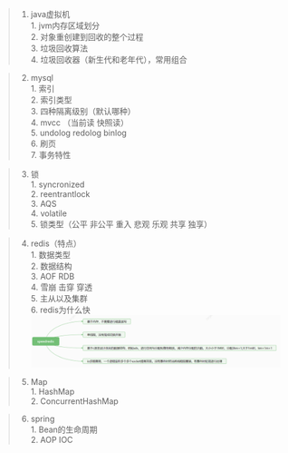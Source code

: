 >1. java虚拟机  
    1. jvm内存区域划分  
    2. 对象重创建到回收的整个过程  
    3. 垃圾回收算法  
    4. 垃圾回收器（新生代和老年代），常用组合  
  
    
>2. mysql  
    1. 索引  
    2. 索引类型  
    3. 四种隔离级别（默认哪种）  
    4. mvcc （当前读 快照读）  
    5. undolog redolog binlog  
    6. 刷页  
    7. 事务特性  
  
    
>3. 锁  
    1. syncronized  
    2. reentrantlock  
    3. AQS    
    4. volatile  
    5. 锁类型（公平 非公平 重入  悲观 乐观 共享 独享）  
    
      
>4. redis（特点）    
    1. 数据类型  
    2. 数据结构  
    3. AOF RDB  
    4. 雪崩 击穿 穿透  
    5. 主从以及集群    
    6. redis为什么快   
    ![Philadelphia's Magic Gardens. This place was so cool!](./pic/redis.png "Philadelphia's Magic Gardens")

      
  
>5. Map  
    1. HashMap  
    2. ConcurrentHashMap  
  
    
>6. spring  
    1. Bean的生命周期  
    2. AOP IOC  
    